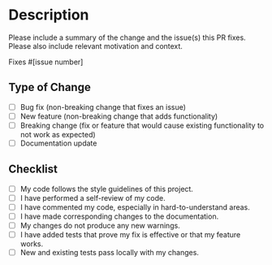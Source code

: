 # Description

Please include a summary of the change and the issue(s) this PR fixes.  
Please also include relevant motivation and context.

Fixes #[issue number]

## Type of Change

- [ ] Bug fix (non-breaking change that fixes an issue)
- [ ] New feature (non-breaking change that adds functionality)
- [ ] Breaking change (fix or feature that would cause existing functionality to not work as expected)
- [ ] Documentation update

## Checklist

- [ ] My code follows the style guidelines of this project.
- [ ] I have performed a self-review of my code.
- [ ] I have commented my code, especially in hard-to-understand areas.
- [ ] I have made corresponding changes to the documentation.
- [ ] My changes do not produce any new warnings.
- [ ] I have added tests that prove my fix is effective or that my feature works.
- [ ] New and existing tests pass locally with my changes.
